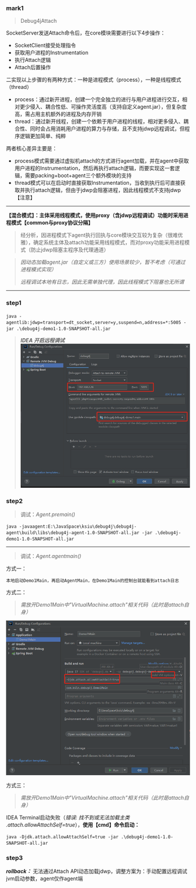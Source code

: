 ### mark1
> Debug4jAttach

SocketServer发送Attach命令后，在core模块需要进行以下4步操作：
- SocketClient接受处理指令
- 获取用户进程的Instrumentation
- 执行Attach逻辑
- Attach后置操作

二实现以上步骤的有两种方式：一种是进程模式（process），一种是线程模式（thread）

- process：通过新开进程，创建一个完全独立的进行与用户进程进行交互，相对更少侵入、耦合性低、可操作灵活度高（支持自定义agent.jar），但复杂度高，需占用主机额外的进程及内存开销
- thread：通过新开线程，创建一个依赖于用户进程的线程，相对更多侵入、耦合性、同时会占用消耗用户进程的算力与存储，且不支持jdwp远程调试，但程序逻辑更加简单、纯粹

两者核心差异主要是：
- process模式需要通过虚拟机attach的方式进行agent加载，并在agent中获取用户进程的Instrumentation，然后再执行attach逻辑，而要实现这一套逻辑，需要packing+boot+agent三个额外模块的支持
- thread模式可以在启动时直接获取Instrumentation，当收到执行后可直接获取并执行attach逻辑，但由于jdwp会阻塞进程，因此线程模式不支持jdwp【注意】

---

__【混合模式】：主体采用线程模式，使用proxy（含jdwp远程调试）功能时采用进程模式【common与proxy协议分隔】__
> 经分析，因进程模式下agent执行回执与core模块交互较为复杂（很难优雅），确定系统主体及attach功能采用线程模式，而对proxy功能采用进程模式（防止jdwp阻塞主程序及代理通道）

> _因动态加载agent.jar（自定义或三方）使用场景较少，暂不考虑（可通过进程模式实现）_
> 
> _远程调试本地有日志，因此无需单独代理，因此线程模式下阻塞也无所谓_


---

### step1

`
java -agentlib:jdwp=transport=dt_socket,server=y,suspend=n,address=*:5005 -jar .\debug4j-demo1-1.0-SNAPSHOT-all.jar
`

> **_IDEA 开启远程调试_**
![1.png](static/1.png)

### step2
> 调试：*Agent.premain()*

`
java -javaagent:E:\JavaSpace\ksiu\debug4j\debug4j-agent\build\libs\debug4j-agent-1.0-SNAPSHOT-all.jar -jar .\debug4j-demo1-1.0-SNAPSHOT-all.jar
`

---

> 调试：*Agent.agentmain()* 

方式一：
```text
本地启动Demo1Main，再启动AgentMain，在Demo1Main的控制台就能看到attach日志
```


方式二：
> _需放开Demo1Main中"VirtualMachine.attach"相关代码（此时是attach自身）_

![2.jpg](static/2.jpg)

方式三：
> _需放开Demo1Main中"VirtualMachine.attach"相关代码（此时是attach自身）_

IDEA Terminal启动失败（_错误: 找不到或无法加载主类 .attach.allowAttachSelf=true_），__使用【cmd】命令启动：__

`
java -Djdk.attach.allowAttachSelf=true -jar .\debug4j-demo1-1.0-SNAPSHOT-all.jar
`

### step3

__*rollback：*__ 无法通过Attach API动态加载jdwp，调整方案为：手动配置远程调试jvm启动参数，agent仅作agent端


